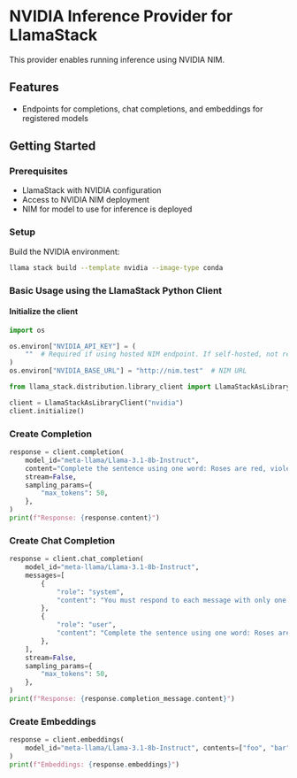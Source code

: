 # NVIDIA Inference Provider for LlamaStack

This provider enables running inference using NVIDIA NIM.

## Features
- Endpoints for completions, chat completions, and embeddings for registered models

## Getting Started

### Prerequisites

- LlamaStack with NVIDIA configuration
- Access to NVIDIA NIM deployment
- NIM for model to use for inference is deployed

### Setup

Build the NVIDIA environment:

```bash
llama stack build --template nvidia --image-type conda
```

### Basic Usage using the LlamaStack Python Client

#### Initialize the client

```python
import os

os.environ["NVIDIA_API_KEY"] = (
    ""  # Required if using hosted NIM endpoint. If self-hosted, not required.
)
os.environ["NVIDIA_BASE_URL"] = "http://nim.test"  # NIM URL

from llama_stack.distribution.library_client import LlamaStackAsLibraryClient

client = LlamaStackAsLibraryClient("nvidia")
client.initialize()
```

### Create Completion

```python
response = client.completion(
    model_id="meta-llama/Llama-3.1-8b-Instruct",
    content="Complete the sentence using one word: Roses are red, violets are :",
    stream=False,
    sampling_params={
        "max_tokens": 50,
    },
)
print(f"Response: {response.content}")
```

### Create Chat Completion

```python
response = client.chat_completion(
    model_id="meta-llama/Llama-3.1-8b-Instruct",
    messages=[
        {
            "role": "system",
            "content": "You must respond to each message with only one word",
        },
        {
            "role": "user",
            "content": "Complete the sentence using one word: Roses are red, violets are:",
        },
    ],
    stream=False,
    sampling_params={
        "max_tokens": 50,
    },
)
print(f"Response: {response.completion_message.content}")
```

### Create Embeddings
```python
response = client.embeddings(
    model_id="meta-llama/Llama-3.1-8b-Instruct", contents=["foo", "bar", "baz"]
)
print(f"Embeddings: {response.embeddings}")
```
